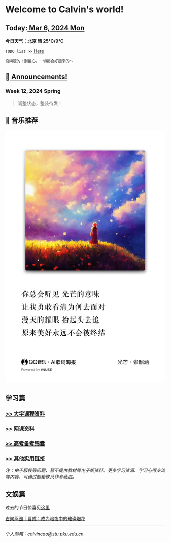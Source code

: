 # Welcome to Calvin's world!

## Today:[ Mar 6, 2024 Mon](/schedule/24sp-mon)
**今日天气：北京 晴 25°C/9°C**

`TODO list >>` [Here](/schedule/24sp-todo)

`没问题的！别担心，一切都会好起来的～`

## 📢[ Announcements!](/public) 

### **Week 12**, 2024 Spring

> 调整状态，整装待发！

## 🎵 音乐推荐

![happy 元宵节!](/24sp/song/guangmang.jpg)

## 学习篇

### [>> 大学课程资料](university_courses)

### [>> 网课资料](online_course)

### [>> 高考备考锦囊](gaokao)

### [>> 其他实用链接](links)

*注：由于版权等问题，暂不提供教材等电子版资料。更多学习资源、学习心得交流等内容，可通过邮箱联系作者获取。*

## 文娱篇

过去的节日惊喜见[这里](/activity)

[吉聚燕园｜曹彧：成为暗夜中的璀璨烟花](https://mp.weixin.qq.com/s/zs2K9cgmLi-b9N5gp6V9Jg)

----
*个人邮箱：calvincao@stu.pku.edu.cn*